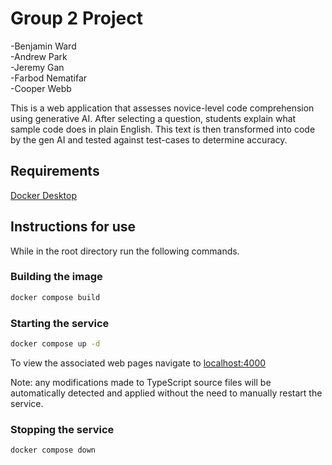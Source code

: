 # Group 2 Project

-Benjamin Ward  
-Andrew Park  
-Jeremy Gan  
-Farbod Nematifar  
-Cooper Webb

This is a web application that assesses novice-level code comprehension using generative AI. After selecting a question, students explain what sample code does in plain English. This text is then transformed into code by the gen AI and tested against test-cases to determine accuracy.

## Requirements

[Docker Desktop](https://www.docker.com/products/docker-desktop/)

## Instructions for use

While in the root directory run the following commands.

### Building the image
```sh
docker compose build
```

### Starting the service
```sh
docker compose up -d
```

To view the associated web pages navigate to 
[localhost:4000](http://localhost:4000)

Note: any modifications made to TypeScript source files will be automatically detected and applied without the need to manually restart the service.

### Stopping the service
```sh
docker compose down
```